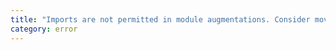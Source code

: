 ```yaml
---
title: "Imports are not permitted in module augmentations. Consider moving them to the enclosing external module."
category: error
---
```

